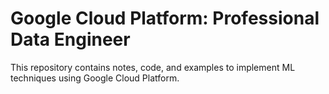 # Google Cloud Platform: Professional Data Engineer

This repository contains notes, code, and examples to implement ML techniques using Google Cloud Platform.

